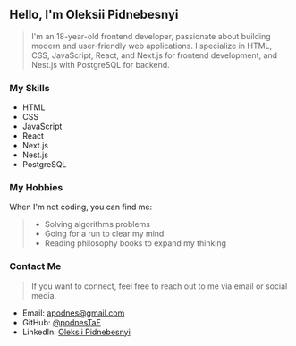 ## Hello, I'm Oleksii Pidnebesnyi
> I'm an 18-year-old frontend developer, passionate about building modern and user-friendly web applications. I specialize in HTML, CSS, JavaScript, React, and Next.js for frontend development, and Nest.js with PostgreSQL for backend.

### My Skills
- HTML
- CSS
- JavaScript
- React
- Next.js
- Nest.js
- PostgreSQL
### My Hobbies
When I'm not coding, you can find me:
>- Solving algorithms problems
>- Going for a run to clear my mind
>- Reading philosophy books to expand my thinking
### Contact Me
> If you want to connect, feel free to reach out to me via email or social media.

- Email: apodnes@gmail.com
- GitHub: [@podnesTaF](https://github.com/podnesTaF)
- LinkedIn: [Oleksii Pidnebesnyi](https://www.linkedin.com/in/oleksii-pidnebesnyi-5a50a625b/)
